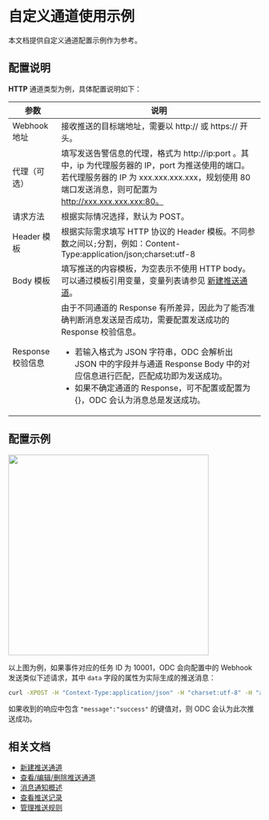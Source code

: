 # 自定义通道使用示例

本文档提供自定义通道配置示例作为参考。

## 配置说明

**HTTP** 通道类型为例，具体配置说明如下：

| 参数 | 说明 |
| ------ | ------ |
| Webhook 地址 | 接收推送的目标端地址，需要以 http:// 或 https:// 开头。 |
| 代理（可选） | 填写发送告警信息的代理，格式为 http://ip:port 。其中，ip 为代理服务器的 IP，port 为推送使用的端口。 若代理服务器的 IP 为 xxx.xxx.xxx.xxx，规划使用 80 端口发送消息，则可配置为 http://xxx.xxx.xxx.xxx:80。 |
| 请求方法 | 根据实际情况选择，默认为 POST。 |
| Header 模板 | 根据实际需求填写 HTTP 协议的 Header 模板。不同参数之间以`;`分割，例如：Content-Type:application/json;charset:utf-8|
| Body 模板 | 填写推送的内容模板，为空表示不使用 HTTP body。可以通过模板引用变量，变量列表请参见 [新建推送通道](100.create-notification-channel.md)。 |
| Response 校验信息 | 由于不同通道的 Response 有所差异，因此为了能否准确判断消息发送是否成功，需要配置发送成功的 Response 校验信息。<ul><li>若输入格式为 JSON 字符串，ODC 会解析出 JSON 中的字段并与通道 Response Body 中的对应信息进行匹配，匹配成功即为发送成功。</li><li>如果不确定通道的 Response，可不配置或配置为 {}，ODC 会认为消息总是发送成功。</li></ul> |

## 配置示例

<img src="https://obbusiness-private.oss-cn-shanghai.aliyuncs.com/doc/img/odc/431/950.notification-management/300.custom-notification-channel/1.png" width="400">

以上图为例，如果事件对应的任务 ID 为 10001，ODC 会向配置中的 Webhook 发送类似下述请求，其中 `data` 字段的属性为实际生成的推送消息：

```bash
curl -XPOST -H "Context-Type:application/json" -H "charset:utf-8" -H "appkey:xxxxxx" http://xxx.xxx.xxx.xxx:80 -d '{"jsonrpc":"2.0","params":{"output":"extend"},"auth":"*******","data":"...","task_id":"10001"}'
```

如果收到的响应中包含 `"message":"success"` 的键值对，则 ODC 会认为此次推送成功。

## 相关文档

<p class="relate-doc"/>

* [新建推送通道](100.create-notification-channel.md)
* [查看/编辑/删除推送通道](200.view-edit-delete-notification-channel.md)
* [消息通知概述](../100.overview.md)
* [查看推送记录](../200.notification-history.md)
* [管理推送规则](../400.manage-notification-rules.md)